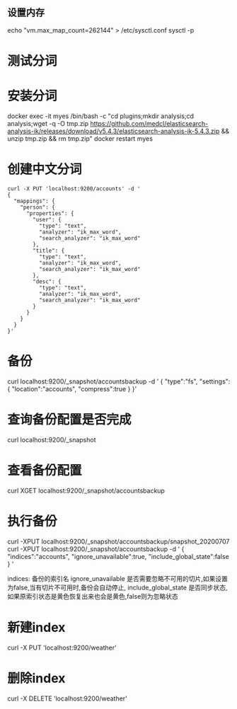 ## 设置内存
echo "vm.max_map_count=262144" > /etc/sysctl.conf
sysctl -p

# 测试分词
# 安装分词
docker exec -it myes /bin/bash -c "cd plugins;mkdir analysis;cd analysis;wget -q -O tmp.zip https://github.com/medcl/elasticsearch-analysis-ik/releases/download/v5.4.3/elasticsearch-analysis-ik-5.4.3.zip && unzip tmp.zip && rm tmp.zip"
docker restart myes

# 创建中文分词
```
curl -X PUT 'localhost:9200/accounts' -d '
{
  "mappings": {
    "person": {
      "properties": {
        "user": {
          "type": "text",
          "analyzer": "ik_max_word",
          "search_analyzer": "ik_max_word"
        },
        "title": {
          "type": "text",
          "analyzer": "ik_max_word",
          "search_analyzer": "ik_max_word"
        },
        "desc": {
          "type": "text",
          "analyzer": "ik_max_word",
          "search_analyzer": "ik_max_word"
        }
      }
    }
  }
}'
```
# 备份
curl localhost:9200/_snapshot/accountsbackup -d '
{
"type":"fs",
"settings":{
	"location":"accounts",
	"compress":true
}
}'

# 查询备份配置是否完成
curl localhost:9200/_snapshot

# 查看备份配置
curl XGET localhost:9200/_snapshot/accountsbackup

# 执行备份
curl -XPUT localhost:9200/_snapshot/accountsbackup/snapshot_20200707
curl -XPUT localhost:9200/_snapshot/accountsbackup -d '
{
	"indices":"accounts",
	"ignore_unavailable":true,
	"include_global_state":false
}
'

indices: 备份的索引名
ignore_unavailable 是否需要忽略不可用的切片,如果设置为false,当有切片不可用时,备份会自动停止,
include_global_state 是否同步状态,如果原索引状态是黄色恢复出来也会是黄色,false则为忽略状态

# 新建index

curl -X PUT 'localhost:9200/weather'

# 删除index
curl -X DELETE 'localhost:9200/weather'
